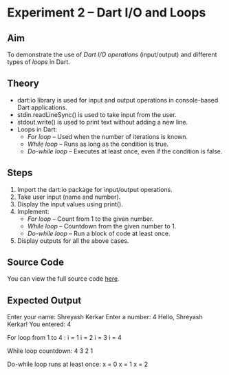 # Experiment 2 – Dart I/O and Loops

## Aim
To demonstrate the use of *Dart I/O operations* (input/output) and different types of *loops* in Dart.

## Theory
- dart:io library is used for input and output operations in console-based Dart applications.
- stdin.readLineSync() is used to take input from the user.
- stdout.write() is used to print text without adding a new line.
- Loops in Dart:
  - *For loop* – Used when the number of iterations is known.
  - *While loop* – Runs as long as the condition is true.
  - *Do-while loop* – Executes at least once, even if the condition is false.

## Steps
1. Import the dart:io package for input/output operations.
2. Take user input (name and number).
3. Display the input values using print().
4. Implement:
   - *For loop* – Count from 1 to the given number.
   - *While loop* – Countdown from the given number to 1.
   - *Do-while loop* – Run a block of code at least once.
5. Display outputs for all the above cases.


## Source Code
You can view the full source code [here](./IO&loop.dart).

## Expected Output
Enter your name: Shreyash Kerkar
Enter a number: 4
Hello, Shreyash Kerkar!
You entered: 4

For loop from 1 to 4 :
i = 1
i = 2
i = 3
i = 4

While loop countdown:
4
3
2
1

Do-while loop runs at least once:
x = 0
x = 1
x = 2